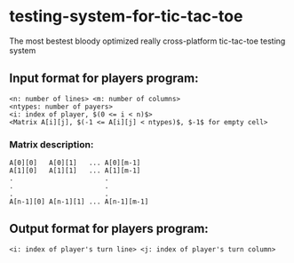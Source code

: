 # testing-system-for-tic-tac-toe
The most bestest bloody optimized really cross-platform tic-tac-toe testing system

## Input format for players program:
	<n: number of lines> <m: number of columns>
	<ntypes: number of payers>
	<i: index of player, $(0 <= i < n)$>
	<Matrix A[i][j], $(-1 <= A[i][j] < ntypes)$, $-1$ for empty cell>
### Matrix description:
	A[0][0]   A[0][1]   ... A[0][m-1]
	A[1][0]   A[1][1]   ... A[1][m-1]
	.						.
	.						.
	.						.
	A[n-1][0] A[n-1][1] ... A[n-1][m-1]
## Output format for players program:
	<i: index of player's turn line> <j: index of player's turn column>
